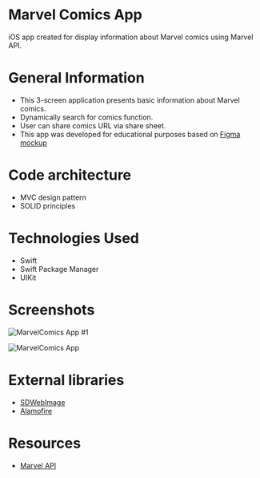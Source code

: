 # Marvel Comics App 
iOS app created for display information about Marvel comics using Marvel API. 

# General Information
- This 3-screen application presents basic information about Marvel comics.
- Dynamically search for comics function. 
- User can share comics URL via share sheet.
- This app was developed for educational purposes based on [Figma mockup](https://www.figma.com/proto/CET2h3XyxsvNMi8Wz2P5HW/Comics-app?node-id=103:2815&viewport=769,-1151,0.47655215859413147&scaling=min-zoom)

# Code architecture 
- MVC design pattern 
- SOLID principles 

# Technologies Used
- Swift 
- Swift Package Manager 
- UIKit

# Screenshots

![MarvelComics App #1](https://user-images.githubusercontent.com/7715561/216283757-5d1bd1d0-72d6-44a9-bf61-f17cdcff8b85.png)

![MarvelComics App ](https://user-images.githubusercontent.com/7715561/216284763-0d76f756-3876-4865-af55-21f52046433e.png)

# External libraries
- [SDWebImage](https://github.com/SDWebImage/SDWebImage)
- [Alamofire](https://github.com/Alamofire/Alamofire)

# Resources
- [Marvel API](https://developer.marvel.com)
